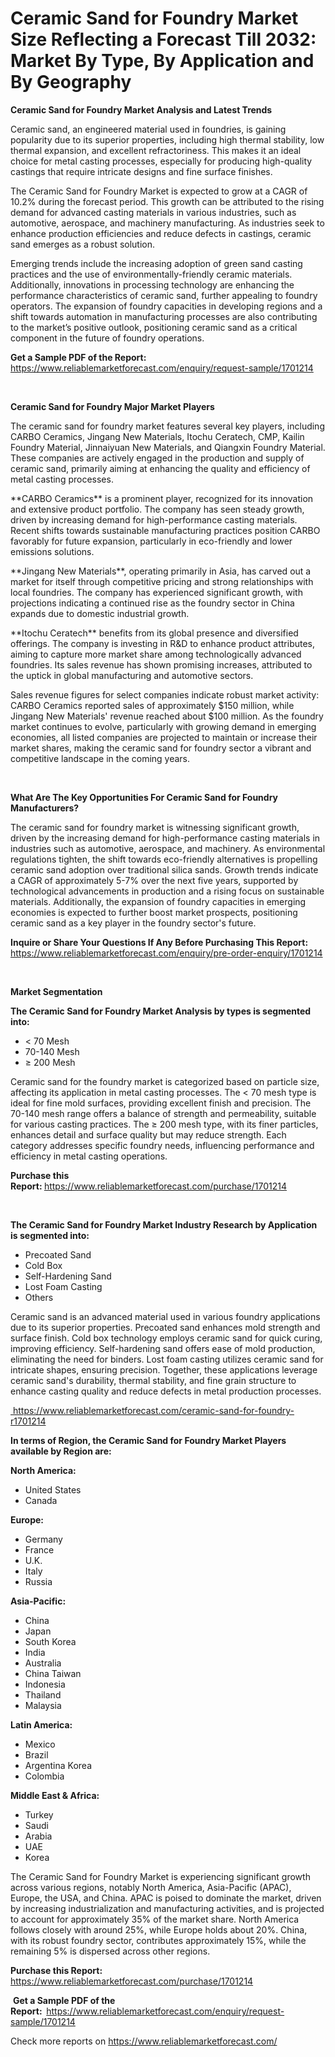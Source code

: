 <p><h1>Ceramic Sand for Foundry Market Size Reflecting a Forecast Till 2032: Market By Type, By Application and By Geography</h1></p><p><strong>Ceramic Sand for Foundry Market Analysis and Latest Trends</strong></p>
<p><p>Ceramic sand, an engineered material used in foundries, is gaining popularity due to its superior properties, including high thermal stability, low thermal expansion, and excellent refractoriness. This makes it an ideal choice for metal casting processes, especially for producing high-quality castings that require intricate designs and fine surface finishes.</p><p>The Ceramic Sand for Foundry Market is expected to grow at a CAGR of 10.2% during the forecast period. This growth can be attributed to the rising demand for advanced casting materials in various industries, such as automotive, aerospace, and machinery manufacturing. As industries seek to enhance production efficiencies and reduce defects in castings, ceramic sand emerges as a robust solution.</p><p>Emerging trends include the increasing adoption of green sand casting practices and the use of environmentally-friendly ceramic materials. Additionally, innovations in processing technology are enhancing the performance characteristics of ceramic sand, further appealing to foundry operators. The expansion of foundry capacities in developing regions and a shift towards automation in manufacturing processes are also contributing to the market’s positive outlook, positioning ceramic sand as a critical component in the future of foundry operations.</p></p>
<p><strong>Get a Sample PDF of the Report:&nbsp;</strong> <a href="https://www.reliablemarketforecast.com/enquiry/request-sample/1701214?utm_campaign=1834&utm_medium=2&utm_source=Github&utm_content=ia&utm_term=09012025&utm_id=ceramic-sand-for-foundry">https://www.reliablemarketforecast.com/enquiry/request-sample/1701214</a></p>
<p>&nbsp;</p>
<p><strong>Ceramic Sand for Foundry Major Market Players</strong></p>
<p><p>The ceramic sand for foundry market features several key players, including CARBO Ceramics, Jingang New Materials, Itochu Ceratech, CMP, Kailin Foundry Material, Jinnaiyuan New Materials, and Qiangxin Foundry Material. These companies are actively engaged in the production and supply of ceramic sand, primarily aiming at enhancing the quality and efficiency of metal casting processes.</p><p>**CARBO Ceramics** is a prominent player, recognized for its innovation and extensive product portfolio. The company has seen steady growth, driven by increasing demand for high-performance casting materials. Recent shifts towards sustainable manufacturing practices position CARBO favorably for future expansion, particularly in eco-friendly and lower emissions solutions.</p><p>**Jingang New Materials**, operating primarily in Asia, has carved out a market for itself through competitive pricing and strong relationships with local foundries. The company has experienced significant growth, with projections indicating a continued rise as the foundry sector in China expands due to domestic industrial growth.</p><p>**Itochu Ceratech** benefits from its global presence and diversified offerings. The company is investing in R&D to enhance product attributes, aiming to capture more market share among technologically advanced foundries. Its sales revenue has shown promising increases, attributed to the uptick in global manufacturing and automotive sectors.</p><p>Sales revenue figures for select companies indicate robust market activity: CARBO Ceramics reported sales of approximately $150 million, while Jingang New Materials' revenue reached about $100 million. As the foundry market continues to evolve, particularly with growing demand in emerging economies, all listed companies are projected to maintain or increase their market shares, making the ceramic sand for foundry sector a vibrant and competitive landscape in the coming years.</p></p>
<p>&nbsp;</p>
<p><strong>What Are The Key Opportunities For Ceramic Sand for Foundry Manufacturers?</strong></p>
<p><p>The ceramic sand for foundry market is witnessing significant growth, driven by the increasing demand for high-performance casting materials in industries such as automotive, aerospace, and machinery. As environmental regulations tighten, the shift towards eco-friendly alternatives is propelling ceramic sand adoption over traditional silica sands. Growth trends indicate a CAGR of approximately 5-7% over the next five years, supported by technological advancements in production and a rising focus on sustainable materials. Additionally, the expansion of foundry capacities in emerging economies is expected to further boost market prospects, positioning ceramic sand as a key player in the foundry sector's future.</p></p>
<p><strong>Inquire or Share Your Questions If Any Before Purchasing This Report:</strong> <a href="https://www.reliablemarketforecast.com/enquiry/pre-order-enquiry/1701214?utm_campaign=1834&utm_medium=2&utm_source=Github&utm_content=ia&utm_term=09012025&utm_id=ceramic-sand-for-foundry">https://www.reliablemarketforecast.com/enquiry/pre-order-enquiry/1701214</a></p>
<p>&nbsp;</p>
<p><strong>Market Segmentation</strong></p>
<p><strong>The Ceramic Sand for Foundry Market Analysis by types is segmented into:</strong></p>
<p><ul><li>< 70 Mesh</li><li>70-140 Mesh</li><li>≥ 200 Mesh</li></ul></p>
<p><p>Ceramic sand for the foundry market is categorized based on particle size, affecting its application in metal casting processes. The < 70 mesh type is ideal for fine mold surfaces, providing excellent finish and precision. The 70-140 mesh range offers a balance of strength and permeability, suitable for various casting practices. The ≥ 200 mesh type, with its finer particles, enhances detail and surface quality but may reduce strength. Each category addresses specific foundry needs, influencing performance and efficiency in metal casting operations.</p></p>
<p><strong>Purchase this Report:&nbsp;</strong><a href="https://www.reliablemarketforecast.com/purchase/1701214?utm_campaign=1834&utm_medium=2&utm_source=Github&utm_content=ia&utm_term=09012025&utm_id=ceramic-sand-for-foundry">https://www.reliablemarketforecast.com/purchase/1701214</a></p>
<p>&nbsp;</p>
<p><strong>The Ceramic Sand for Foundry Market Industry Research by Application is segmented into:</strong></p>
<p><ul><li>Precoated Sand</li><li>Cold Box</li><li>Self-Hardening Sand</li><li>Lost Foam Casting</li><li>Others</li></ul></p>
<p><p>Ceramic sand is an advanced material used in various foundry applications due to its superior properties. Precoated sand enhances mold strength and surface finish. Cold box technology employs ceramic sand for quick curing, improving efficiency. Self-hardening sand offers ease of mold production, eliminating the need for binders. Lost foam casting utilizes ceramic sand for intricate shapes, ensuring precision. Together, these applications leverage ceramic sand's durability, thermal stability, and fine grain structure to enhance casting quality and reduce defects in metal production processes.</p></p>
<p><a href="https://www.reliablemarketforecast.com/ceramic-sand-for-foundry-r1701214?utm_campaign=1834&utm_medium=2&utm_source=Github&utm_content=ia&utm_term=09012025&utm_id=ceramic-sand-for-foundry">&nbsp;https://www.reliablemarketforecast.com/ceramic-sand-for-foundry-r1701214</a></p>
<p><strong>In terms of Region, the Ceramic Sand for Foundry Market Players available by Region are:</strong></p>
<p>
    <p> <strong> North America: </strong>
        <ul>
            <li>United States</li>
            <li>Canada</li>
        </ul>
        </p> 
    <p> <strong> Europe: </strong>
        <ul>
            <li>Germany</li>
            <li>France</li>
            <li>U.K.</li>
            <li>Italy</li>
            <li>Russia</li>
        </ul>
        </p> 
    <p> <strong> Asia-Pacific: </strong>
        <ul>
            <li>China</li>
            <li>Japan</li>
            <li>South Korea</li>
            <li>India</li>
            <li>Australia</li>
            <li>China Taiwan</li>
            <li>Indonesia</li>
            <li>Thailand</li>
            <li>Malaysia</li>
        </ul>
        </p> 
    <p> <strong> Latin America: </strong>
        <ul>
            <li>Mexico</li>
            <li>Brazil</li>
            <li>Argentina Korea</li>
            <li>Colombia</li>
        </ul>
        </p> 
    <p> <strong> Middle East & Africa: </strong>
        <ul>
            <li>Turkey</li>
            <li>Saudi</li>
            <li>Arabia</li>
            <li>UAE</li>
            <li>Korea</li>
        </ul>
    </p>
    </p>
<p><p>The Ceramic Sand for Foundry Market is experiencing significant growth across various regions, notably North America, Asia-Pacific (APAC), Europe, the USA, and China. APAC is poised to dominate the market, driven by increasing industrialization and manufacturing activities, and is projected to account for approximately 35% of the market share. North America follows closely with around 25%, while Europe holds about 20%. China, with its robust foundry sector, contributes approximately 15%, while the remaining 5% is dispersed across other regions.</p></p>
<p><strong>Purchase this Report: </strong><a href="https://www.reliablemarketforecast.com/purchase/1701214?utm_campaign=1834&utm_medium=2&utm_source=Github&utm_content=ia&utm_term=09012025&utm_id=ceramic-sand-for-foundry">https://www.reliablemarketforecast.com/purchase/1701214</a></p>
<p>&nbsp;<strong>Get a Sample PDF of the Report:&nbsp;&nbsp;</strong><a href="https://www.reliablemarketforecast.com/enquiry/request-sample/1701214?utm_campaign=1834&utm_medium=2&utm_source=Github&utm_content=ia&utm_term=09012025&utm_id=ceramic-sand-for-foundry">https://www.reliablemarketforecast.com/enquiry/request-sample/1701214</a></p>
<p><strong></strong></p>
<p>Check more reports on <a href="https://www.reliablemarketforecast.com/?utm_campaign=1834&utm_medium=2&utm_source=Github&utm_content=ia&utm_term=09012025&utm_id=ceramic-sand-for-foundry">https://www.reliablemarketforecast.com/</a></p>